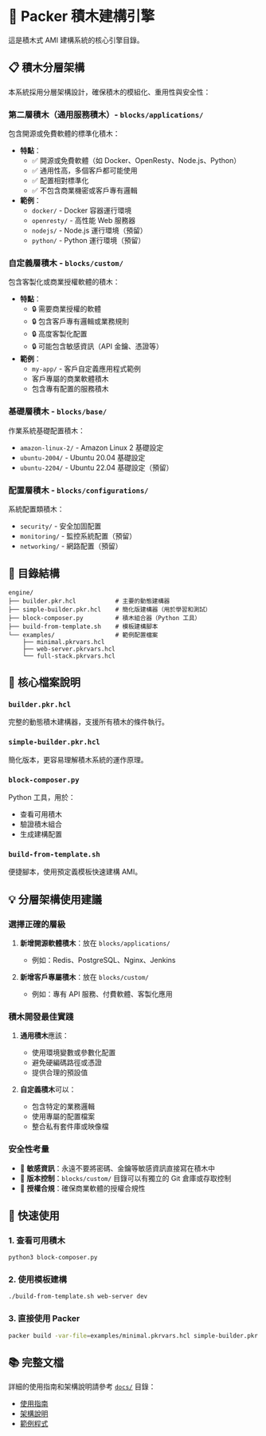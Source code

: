 # 🚀 Packer 積木建構引擎

這是積木式 AMI 建構系統的核心引擎目錄。

## 📋 積木分層架構

本系統採用分層架構設計，確保積木的模組化、重用性與安全性：

### 第二層積木（通用服務積木）- `blocks/applications/`
包含開源或免費軟體的標準化積木：
- **特點**：
  - ✅ 開源或免費軟體（如 Docker、OpenResty、Node.js、Python）
  - ✅ 通用性高，多個客戶都可能使用
  - ✅ 配置相對標準化
  - ✅ 不包含商業機密或客戶專有邏輯
- **範例**：
  - `docker/` - Docker 容器運行環境
  - `openresty/` - 高性能 Web 服務器
  - `nodejs/` - Node.js 運行環境（預留）
  - `python/` - Python 運行環境（預留）

### 自定義層積木 - `blocks/custom/`
包含客製化或商業授權軟體的積木：
- **特點**：
  - 🔒 需要商業授權的軟體
  - 🔒 包含客戶專有邏輯或業務規則
  - 🔒 高度客製化配置
  - 🔒 可能包含敏感資訊（API 金鑰、憑證等）
- **範例**：
  - `my-app/` - 客戶自定義應用程式範例
  - 客戶專屬的商業軟體積木
  - 包含專有配置的服務積木

### 基礎層積木 - `blocks/base/`
作業系統基礎配置積木：
- `amazon-linux-2/` - Amazon Linux 2 基礎設定
- `ubuntu-2004/` - Ubuntu 20.04 基礎設定
- `ubuntu-2204/` - Ubuntu 22.04 基礎設定（預留）

### 配置層積木 - `blocks/configurations/`
系統配置類積木：
- `security/` - 安全加固配置
- `monitoring/` - 監控系統配置（預留）
- `networking/` - 網路配置（預留）

## 📁 目錄結構

```
engine/
├── builder.pkr.hcl           # 主要的動態建構器
├── simple-builder.pkr.hcl    # 簡化版建構器（用於學習和測試）
├── block-composer.py         # 積木組合器（Python 工具）
├── build-from-template.sh    # 模板建構腳本
└── examples/                 # 範例配置檔案
    ├── minimal.pkrvars.hcl
    ├── web-server.pkrvars.hcl
    └── full-stack.pkrvars.hcl
```

## 🔧 核心檔案說明

### `builder.pkr.hcl`
完整的動態積木建構器，支援所有積木的條件執行。

### `simple-builder.pkr.hcl`
簡化版本，更容易理解積木系統的運作原理。

### `block-composer.py`
Python 工具，用於：
- 查看可用積木
- 驗證積木組合
- 生成建構配置

### `build-from-template.sh`
便捷腳本，使用預定義模板快速建構 AMI。

## 💡 分層架構使用建議

### 選擇正確的層級
1. **新增開源軟體積木**：放在 `blocks/applications/`
   - 例如：Redis、PostgreSQL、Nginx、Jenkins
   
2. **新增客戶專屬積木**：放在 `blocks/custom/`
   - 例如：專有 API 服務、付費軟體、客製化應用

### 積木開發最佳實踐
1. **通用積木**應該：
   - 使用環境變數或參數化配置
   - 避免硬編碼路徑或憑證
   - 提供合理的預設值
   
2. **自定義積木**可以：
   - 包含特定的業務邏輯
   - 使用專屬的配置檔案
   - 整合私有套件庫或映像檔

### 安全性考量
- 🔐 **敏感資訊**：永遠不要將密碼、金鑰等敏感資訊直接寫在積木中
- 🔐 **版本控制**：`blocks/custom/` 目錄可以有獨立的 Git 倉庫或存取控制
- 🔐 **授權合規**：確保商業軟體的授權合規性

## 🚀 快速使用

### 1. 查看可用積木
```bash
python3 block-composer.py
```

### 2. 使用模板建構
```bash
./build-from-template.sh web-server dev
```

### 3. 直接使用 Packer
```bash
packer build -var-file=examples/minimal.pkrvars.hcl simple-builder.pkr.hcl
```

## 📚 完整文檔

詳細的使用指南和架構說明請參考 [`docs/`](../docs/) 目錄：
- [使用指南](../docs/guides/engine-usage.md)
- [架構說明](../docs/architecture/architecture-summary.md)
- [範例程式](../docs/examples/)